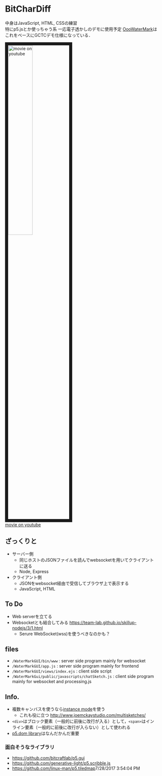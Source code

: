 # BitCharDiff
中身はJavaScript, HTML, CSSの練習  
特にp5.jsとか使っちゃう系
一応電子透かしのデモに使用予定
[OooWaterMark](https://github.com/matzTada/OooWaterMark)はこれをベースにGCTCデモ仕様になっている．

<a href="http://www.youtube.com/watch?feature=player_embedded&v=ugwSDbJy7Pc
" target="_blank"><img src="http://img.youtube.com/vi/ugwSDbJy7Pc/0.jpg" 
alt="movie on youtube" width=40% border="10" /></a>  
[movie on youtube](https://www.youtube.com/watch?v=ugwSDbJy7Pc)    

## ざっくりと

* サーバー側
	* 同じホストのJSONファイルを読んでwebsocketを用いてクライアントに送る
	* Node, Express
* クライアント側
	* JSONをwebsocket経由で受信してブラウザ上で表示する
	* JavaScript, HTML

## To Do

* Web serverを立てる
* Websocketとも結合してみる <https://team-lab.github.io/skillup-nodejs/3/1.html>
	* Serure WebSocket(wss)を使うべきなのかも？

## files

* ```/WaterMarkGUI/bin/www``` : server side program mainly for websocket
* ```/WaterMarkGUI/app.js``` : server side program mainly for frontend
* ```/WaterMarkGUI/views/index.ejs``` : client side script
* ```/WaterMarkGui/public/javascripts/chatSketch.js``` : client side program mainly for websocket and processing.js

## Info.

* 複数キャンバスを使うなら[instance mode](https://github.com/processing/p5.js/wiki/p5.js-overview#instantiation--namespace)を使う
	* これも役に立つ <http://www.joemckaystudio.com/multisketches/> 
* ```<div>```はブロック要素（一般的に前後に改行が入る）として，```<span>```はインライン要素（一般的に前後に改行が入らない）として使われる
* [p5.dom library](https://github.com/processing/p5.js/wiki/Beyond-the-canvas)はなんだかんだ重要

### 面白そうなライブラリ

* <https://github.com/bitcraftlab/p5.gui>
* <https://github.com/generative-light/p5.scribble.js>
* <https://github.com/linux-man/p5.tiledmap>7/28/2017 3:54:04 PM 
